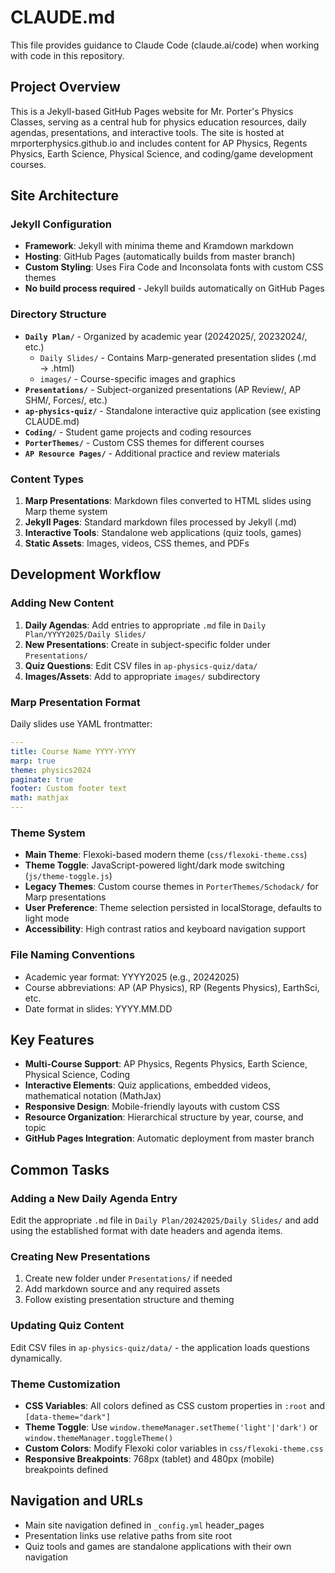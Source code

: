 # CLAUDE.md

This file provides guidance to Claude Code (claude.ai/code) when working with code in this repository.

## Project Overview

This is a Jekyll-based GitHub Pages website for Mr. Porter's Physics Classes, serving as a central hub for physics education resources, daily agendas, presentations, and interactive tools. The site is hosted at mrporterphysics.github.io and includes content for AP Physics, Regents Physics, Earth Science, Physical Science, and coding/game development courses.

## Site Architecture

### Jekyll Configuration
- **Framework**: Jekyll with minima theme and Kramdown markdown
- **Hosting**: GitHub Pages (automatically builds from master branch)  
- **Custom Styling**: Uses Fira Code and Inconsolata fonts with custom CSS themes
- **No build process required** - Jekyll builds automatically on GitHub Pages

### Directory Structure

- **`Daily Plan/`** - Organized by academic year (20242025/, 20232024/, etc.)
  - `Daily Slides/` - Contains Marp-generated presentation slides (.md → .html)
  - `images/` - Course-specific images and graphics
- **`Presentations/`** - Subject-organized presentations (AP Review/, AP SHM/, Forces/, etc.)
- **`ap-physics-quiz/`** - Standalone interactive quiz application (see existing CLAUDE.md)
- **`Coding/`** - Student game projects and coding resources
- **`PorterThemes/`** - Custom CSS themes for different courses
- **`AP Resource Pages/`** - Additional practice and review materials

### Content Types

1. **Marp Presentations**: Markdown files converted to HTML slides using Marp theme system
2. **Jekyll Pages**: Standard markdown files processed by Jekyll (.md)
3. **Interactive Tools**: Standalone web applications (quiz tools, games)
4. **Static Assets**: Images, videos, CSS themes, and PDFs

## Development Workflow

### Adding New Content

1. **Daily Agendas**: Add entries to appropriate `.md` file in `Daily Plan/YYYY2025/Daily Slides/`
2. **New Presentations**: Create in subject-specific folder under `Presentations/`
3. **Quiz Questions**: Edit CSV files in `ap-physics-quiz/data/`
4. **Images/Assets**: Add to appropriate `images/` subdirectory

### Marp Presentation Format
Daily slides use YAML frontmatter:
```yaml
---
title: Course Name YYYY-YYYY
marp: true
theme: physics2024 
paginate: true
footer: Custom footer text
math: mathjax
---
```

### Theme System
- **Main Theme**: Flexoki-based modern theme (`css/flexoki-theme.css`)
- **Theme Toggle**: JavaScript-powered light/dark mode switching (`js/theme-toggle.js`)
- **Legacy Themes**: Custom course themes in `PorterThemes/Schodack/` for Marp presentations
- **User Preference**: Theme selection persisted in localStorage, defaults to light mode
- **Accessibility**: High contrast ratios and keyboard navigation support

### File Naming Conventions
- Academic year format: YYYY2025 (e.g., 20242025)
- Course abbreviations: AP (AP Physics), RP (Regents Physics), EarthSci, etc.
- Date format in slides: YYYY.MM.DD

## Key Features

- **Multi-Course Support**: AP Physics, Regents Physics, Earth Science, Physical Science, Coding
- **Interactive Elements**: Quiz applications, embedded videos, mathematical notation (MathJax)
- **Responsive Design**: Mobile-friendly layouts with custom CSS
- **Resource Organization**: Hierarchical structure by year, course, and topic
- **GitHub Pages Integration**: Automatic deployment from master branch

## Common Tasks

### Adding a New Daily Agenda Entry
Edit the appropriate `.md` file in `Daily Plan/20242025/Daily Slides/` and add using the established format with date headers and agenda items.

### Creating New Presentations
1. Create new folder under `Presentations/` if needed
2. Add markdown source and any required assets
3. Follow existing presentation structure and theming

### Updating Quiz Content
Edit CSV files in `ap-physics-quiz/data/` - the application loads questions dynamically.

### Theme Customization
- **CSS Variables**: All colors defined as CSS custom properties in `:root` and `[data-theme="dark"]`
- **Theme Toggle**: Use `window.themeManager.setTheme('light'|'dark')` or `window.themeManager.toggleTheme()`
- **Custom Colors**: Modify Flexoki color variables in `css/flexoki-theme.css`
- **Responsive Breakpoints**: 768px (tablet) and 480px (mobile) breakpoints defined

## Navigation and URLs
- Main site navigation defined in `_config.yml` header_pages
- Presentation links use relative paths from site root
- Quiz tools and games are standalone applications with their own navigation